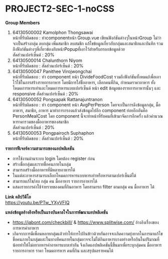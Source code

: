 # PROJECT2-SEC-1-noCSS
**Group Members**<br>
1. 64130500002 Kamolphon Thongsawai<br>
หน้าที่รับผิดชอบ : ทำcomponentหน้า Group.vue เขียนฟังก์ชันต่างๆในหน้าGroup ไม่ว่าจะเป็นสร้างกลุ่ม ลบกลุ่ม เพิ่มสมาชิก ลบสมชิก แก้ไขข้อมูลเกี่ยวกับกลุ่มและสมาชิกและบันทึก รวมถึงฟังก์ชันต่างๆที่เกี่ยวข้องกับหน้าPopupที่เอาไว้สำหรับกรอกข้อมูลด้วย<br>
สัดส่วนเปอร์เซ็นต์ : 20%<br>
2. 64130500014 Chalunthorn Niyom<br>
หน้าที่รับผิดชอบ : 
สัดส่วนเปอร์เซ็นต์ : 20%<br>
3. 64130500047 Panithee Virojwongchai<br>
หน้าที่รับผิดชอบ : ทำ component หน้า DivideFoodCost รวมถึงฟังก์ชันทั้งหมด/เพื่อเอาไว้ใช้ในการสร้างรายการอาหาร โดยมีการใส่ชื่ออาหาร, เลือกคนที่กิน, กำหนดราคาอาหาร ทั้งโหมดการหารเท่าและโหมดการหารแบบเปอร์เซ็นต์ หน้า edit ข้อมูลของรายการอาหารนั้นๆ และ responsive
สัดส่วนเปอร์เซ็นต์ : 20%<br>
4. 64130500052 Pongsapak Rattanajuntranon<br>
หน้าที่รับผิดชอบ : ทำ component หน้า AvgPerPerson โดยจะเป็นการดึงข้อมูลกลุ่ม, มื้ออาหาร, สมาชิก, อาหาร มาทำการกรองแล้วส่งข้อมูลไปอีก component ย่อยอีกอันคือ PersonMealCost โดย component นี้จะทำหน้าที่รับคนที่เข้ามาจัดการอีกครั้ง แล้วคำนวณหาราคารวมของมื้ออาหารของสมาชิก <br>
สัดส่วนเปอร์เซ็นต์ : 20%<br>
5. 64130500053 Pongpairoch Suphaphon<br>
หน้าที่รับผิดชอบ : 
สัดส่วนเปอร์เซ็นต์ : 20%<br>

**รายการฟีเจอร์ความสามารถของแอปพลิเคชัน**
- การใช้งานผ่านระบบ login โดยต้อง register ก่อน
- สร้างชื่อกลุ่มและรายชื่อคนภายในกลุ่ม
- สามารถสร้างมื้ออาหารที่มีหลายอาหารได้
- ในแต่ละอาหารสามารถเลือกโหมดการหารแบบหารเท่าหรือหารตามเปอร์เซ็นต์ได้
- สามารถแก้ไข/ลบ กลุ่ม คน มื้ออาหาร รายการอาหารได้
- แสดงรายการค่าใช้จ่ายรายของคนที่กินอาหาร โดยสามารถ filter ตามกลุ่ม คน มื้ออาหาร ได้

**Link คลิปวิดีโอ**<br>
https://youtu.be/PTw_YXyVFIQ

**แหล่งข้อมูลอ้างอิงหรือเป็นแรงบันดาลใจในการพัฒนาแอปพลิเคชัน**
- https://jabont.com/checkbill/ & https://www.splitwise.com/ อ้างอิงเรื่องของการหารค่าอาหาร
- เกิดจากการมีเพื่อนหลายกลุ่มแล้วทำให้การไปกินข้าวด้วยกันอาจจะเกิดความยุ่งยากในการมาแก้ไขชื่อคนภายในกลุ่มและในบางทีคนภายในกลุ่มอาจจะไม่ได้กินอาหารบางอย่างหรือกินในปริมาณที่น้อยทำให้ไม่อยากหารค่าอาหารแบบเท่ากัน จึงเกิดแอปพลิเคชันนี้ขึ้นมาเพื่อระบุกลุ่มคน มื้ออาหาร รายการอาหาร ราคา โหมดการหาร คนที่กิน และสรุปผลรายคนได้
